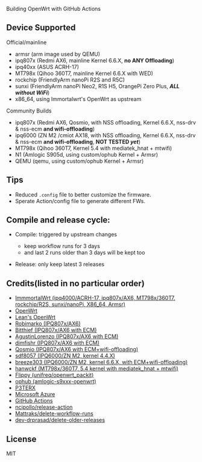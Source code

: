 Building OpenWrt with GitHub Actions

## Device Supported

Official/mainline
- armsr (arm image used by QEMU)
- ipq807x (Redmi AX6, mainline Kernel 6.6.X, **no ANY Offloading**)
- ipq40xx (ASUS ACRH-17)
- MT798x (Qihoo 360T7, mainline Kernel 6.6.X with WED)
- rockchip (FriendlyArm nanoPi R2S and R5C)
- sunxi (FriendlyArm nanoPi Neo2, R1S H5, OrangePi Zero Plus, ***ALL without WiFi***)
- x86_64, using Immortalwrt's OpenWrt as upstream

Community Builds
- ipq807x (Redmi AX6, Qosmio, with NSS offloading, Kernel 6.6.X, nss-drv & nss-ecm **and wifi-offloading**)
- ipq6000 (ZN M2 /cmiot AX18, with NSS offloading, Kernel 6.6.X, nss-drv & nss-ecm **and wifi-offloading**, **NOT TESTED _yet_**)
- MT798x (Qihoo 360T7, Kernel 5.4 with mediatek_hnat + mtwifi)
- N1 (Amlogic S905d, using custom/ophub Kernel + Armsr)
- QEMU (qemu, using custom/ophub Kernel + Armsr)


## Tips

- Reduced `.config` file to better customize the firmware.
- Sperate Action/config file to generate different FWs.


## Compile and release cycle:

- Compile: triggered by upstream changes
  - keep workflow runs for 3 days
  - and last 2 runs older than 3 days will be kept too

- Release: only keep latest 3 releases


## Credits(listed in no particular order)

- [ImmmortalWrt (ipq4000/ACRH-17, ipq807x/AX6, MT798x/360T7, rockchip/R2S, sunxi/nanoPi, X86_64, Armsr)](https://immortalwrt.org/)
- [OpenWrt](https://github.com/openwrt/openwrt)
- [Lean's OpenWrt](https://github.com/coolsnowwolf/lede)
- [Robimarko (IPQ807x/AX6)](https://github.com/robimarko/openwrt/)
- [Bitthief (IPQ807x/AX6 with ECM)](https://github.com/bitthief/openwrt/)
- [AgustinLorenzo (IPQ807x/AX6 with ECM)](https://github.com/AgustinLorenzo/openwrt)
- [dimfishr (IPQ807x/AX6 with ECM)](https://github.com/dimfishr/openwrt/tree/qualcommax-6.x-nss-wifi)
- [Qosmio (IPQ807x/AX6 with ECM+wifi-offloading)](https://github.com/qosmio/openwrt-ipq/tree/qualcommax-6.x-nss-wifi)
- [sdf8057 (IPQ6000/ZN M2, kernel 4.4.X)](https://github.com/sdf8057/ipq6000)
- [breeze303 (IPQ6000/ZN M2, kernel 6.6.X, with ECM+wifi-offloading)](https://github.com/breeze303/openwrt)
- [hanwckf (MT798x/360T7, 5.4 kernel with mediatek_hnat + mtwifi)](https://github.com/hanwckf/immortalwrt-mt798x)
- [Flippy (unifreq/openwrt_packit)](https://github.com/unifreq/openwrt_packit)
- [ophub (amlogic-s9xxx-openwrt)](https://github.com/ophub/amlogic-s9xxx-openwrt)
- [P3TERX](https://github.com/P3TERX/Actions-OpenWrt)
- [Microsoft Azure](https://azure.microsoft.com)
- [GitHub Actions](https://github.com/features/actions)
- [ncipollo/release-action](https://github.com/ncipollo/release-action)
- [Mattraks/delete-workflow-runs](https://github.com/Mattraks/delete-workflow-runs)
- [dev-drprasad/delete-older-releases](https://github.com/dev-drprasad/delete-older-releases)



## License
MIT
